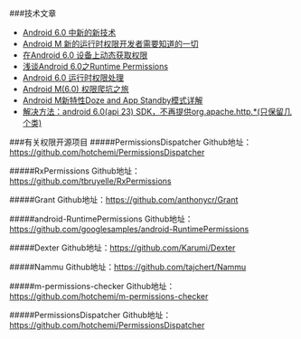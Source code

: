 ###技术文章
* [Android 6.0 中新的新技术](http://www.race604.com/whats-new-in-android6-0/)
* [Android M 新的运行时权限开发者需要知道的一切](http://gold.xitu.io/entry/55e2fa1a00b075a5f29a261c)
* [在Android 6.0 设备上动态获取权限](http://maoruibin.github.io/%E6%8A%80%E6%9C%AF/2015/11/10/android_m_permission.html)
* [浅谈Android 6.0之Runtime Permissions](http://www.cnblogs.com/zqlxtt/p/4873831.html)
* [Android 6.0 运行时权限处理](http://www.aswifter.com/2015/11/04/android-6-permission/)
* [Android M(6.0) 权限爬坑之旅](https://yanlu.me/android-m6-0-permission-chasm/)
* [Android M新特性Doze and App Standby模式详解](http://zhuanlan.zhihu.com/magilu/20323263)
* [解决方法：android 6.0(api 23) SDK，不再提供org.apache.http.*(只保留几个类)](http://blog.csdn.net/yy1300326388/article/details/48784475)



###有关权限开源项目
#####PermissionsDispatcher
Github地址：https://github.com/hotchemi/PermissionsDispatcher

#####RxPermissions
Github地址：https://github.com/tbruyelle/RxPermissions

#####Grant
Github地址：https://github.com/anthonycr/Grant

#####android-RuntimePermissions
Github地址：https://github.com/googlesamples/android-RuntimePermissions

#####Dexter
Github地址：https://github.com/Karumi/Dexter

#####Nammu
Github地址：https://github.com/tajchert/Nammu

#####m-permissions-checker
Github地址：https://github.com/hotchemi/m-permissions-checker

#####PermissionsDispatcher
Github地址：https://github.com/hotchemi/PermissionsDispatcher



